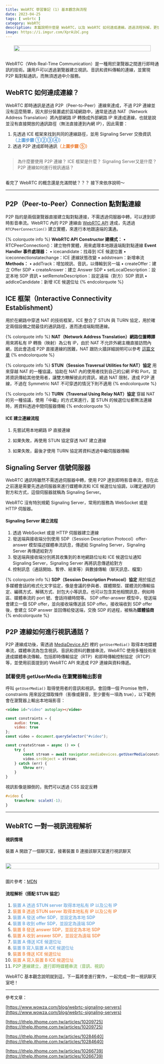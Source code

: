 ```yaml
---
title: WebRTC 學習筆記 (1) 基本觀念與流程
date: 2023-04-25
tags: [ webrtc ]
category: WebRTC
description: 本篇說明什麼是 WebRTC，以及 WebRTC 如何達成連線。透過流程拆解，更快速的掌握相關知識
image: https://i.imgur.com/XprAibC.png
---
```


<div style="display: flex; justify-content: center; margin: 20px 0 30px;">
    <img style="width: 100%; max-width: 450px;" src="https://i.imgur.com/XprAibC.png">
</div>

WebRTC（Web Real-Time Communication）是一種用於瀏覽器之間進行即時通訊的技術。讓用戶可以透過瀏覽器建立視訊、音訊和資料傳輸的連線，並實現 P2P 點對點通訊，而無須透過中介服務。

<!-- more -->

## **WebRTC 如何達成連線？**

WebRTC 即時通訊是透過 P2P（Peer-to-Peer）連線來達成，不過 P2P 連線並沒有這麼簡單，因大部分裝置處於區域網路中，通常是透過 NAT（Network Address Translation）將內部網路 IP 轉換成外部網路 IP 來達成連線，也就是說並沒有直接開放的通訊路徑（無法直接連到內網 IP），因此需要：

1. 先透過 ICE 框架來找到共同的連線路徑，並用 Signaling Server 交換資訊<span style="font-weight: bold; color: rgb(91, 155, 213)">（上圖步驟 ①②③④）</span>
2. 透過 P2P 達成即時通訊<span style="font-weight: bold; color: rgb(237, 125, 49)">（上圖步驟 ⑤）</span>

<div style="margin-top: 30px;"></div>

> 為什麼要使用 P2P 連線？
ICE 框架是什麼？
Signaling Server又是什麼？
P2P 連線如何進行視訊通話？
> 

<div style="margin-bottom: 30px;"></div>

看完了 WebRTC 的概念還是充滿問號？？？
接下來依序說明～

---

## **P2P（Peer-to-Peer）Connection 點對點連線**

P2P 指的是兩個瀏覽器直接建立點對點連接，不需透過伺服器中轉，可以達到即時影音串流。WebRTC 內的 P2P 連線由 [WebRTC API](https://developer.mozilla.org/zh-TW/docs/Web/API/WebRTC_API) 達成，先透過 `RTCPeerConnection()` 建立實體，來進行本地跟遠端的溝通。

{% colorquote info %}
**WebRTC API**
**Constructor 建構式：**
• RTCPeerConnection()：建立物件實體，用來處理本地跟遠端點對點連線
**Event Handler 事件處理器：**
• icecandidate：找尋到 ICE 候選位置
• iceconnectionstatechange：ICE 連線狀態改變
• addstream：新增串流
**Methods：**
• addTrack：增加視訊、音訊，以傳輸到另一端
• createOffer：建立 Offer SDP
• createAnswer：建立 Answer SDP
• setLocalDescription：設定本地 SDP 資訊
• setRemoteDescription：設定遠端（對方）SDP 資訊
• addIceCandidate：新增 ICE 候選位址
{% endcolorquote %}

## **ICE 框架（Interactive Connectivity Establishment）**

用於在網路中穿透 NAT 的技術框架，ICE 整合了 STUN 與 TURN 協定，用於確定兩個設備之間最佳的通訊路徑，進而達成端點間連線。

{% colorquote info %}
**NAT（Network Address Translation）網路位置轉譯**
用來將私有 IP 轉換（映射）為公有 IP，由於 NAT 不允許外網主機直接訪問內網，因此會造成 P2P 直接連線的困難，NAT 跟防火牆詳細說明可以參考 [這篇文章](https://ithelp.ithome.com.tw/articles/10209590)
{% endcolorquote %}

{% colorquote info %}
**STUN（Session Traversal Utilities for NAT）協定**
用來穿越 NAT 的一種協議，協助在 NAT 內的使用者找到自己的公網 IP和 Port，並將資訊傳給其他使用者，讓雙方瞭解彼此的資訊，繞過 NAT 限制，達成 P2P 連線，不過在 Symmetric NAT 不可穿透的情況下則不適用
{% endcolorquote %}

{% colorquote info %}
**TURN（Traversal Using Relay NAT）協定**
穿越 NAT 的另一種協議，使用「中繼」的方式來進行，當 STUN 的候選位址都無法連線時，將資料透過中間伺服器傳輸
{% endcolorquote %}

#### **ICE 建立連線流程**

1. 先嘗試用本地網路 IP 直接連線

2. 如果失敗，再使用 STUN 協定穿透 NAT 建立連線

3. 如果失敗，最後才使用 TURN 協定將資料透過中繼伺服器傳輸

## **Signaling Server 信號伺服器**

WebRTC 通訊時雖然不需透過伺服器中轉，使用 P2P 達到即時影音串流，但在此之前還是需要先透過伺服器來進行媒體串流和 ICE 候選位址協調，以確定通訊的對方和方式，這個伺服器就稱為 Signaling Server。

WebRTC 沒有特別規範 Signaling Server，常用的服務為 WebSocket 或是 HTTP 伺服器。

#### **Signaling Server 建立流程**

1. 透過 WebSocket 或是 HTTP 伺服器建立連線
2. 發送端與接收端分別使用 SDP（Session Description Protocol）offer-answer 模型描述媒體串流訊息，傳遞給 Signaling Server，Signaling Server 再傳遞給對方
3. 發送端與接收端分別將其收集到的本地網路位址和 ICE 候選位址通知 Signaling Server，Signaling Server 再將訊息傳遞給對方
4. 控制訊息（通話開始、暫停、結束等）與數據傳輸（聊天訊息、檔案）

{% colorquote info %}
**SDP（Session Description Protocol）協定**
用於描述多媒體會話的格式化文字協定，像是會議的參與者、媒體類型、媒體流的傳輸協定、編碼方式、解碼方式、封包大小等訊息。也可以包含其他相關訊息，例如時區、媒體串流的 port 號、會話持續時間等。
SDP offer-answer 模型中，發送端會建立一個 SDP offer，並向接收端傳送該 SDP offer。接收端收到 SDP offer 後，會建立 SDP answer 並回傳給發送端，交換 SDP 的過程，被稱為**媒體協商**
{% endcolorquote %}

## **P2P 連線如何進行視訊通話？**

P2P 連線成功後，需透過 [MediaDevice API](https://developer.mozilla.org/en-US/docs/Web/API/MediaDevices/getUserMedia) 裡的 `getUserMedia()` 取得本地媒體串流，媒體串流為包含視訊、音訊和資料的數據串流，WebRTC 使用多種技術來達成媒體串流傳輸，包括即時傳輸協定（RTP）和即時傳輸控制協定（RTCP）等，並使用前面提到的 WebRTC API 來達成 P2P 連線與資料傳遞。

### **試著使用 getUserMedia 在瀏覽器輸出影音**

呼叫 `getUserMedia()` 取得使用者的音訊和視訊，會回傳一個 Promise 物件，constraints 用來設定擷取條件（影像或聲音，至少要有一項為 true），以下範例會在瀏覽器上輸出本地端影音：

```html
<video id="video" autoplay></video>
```

```jsx
const constraints = {
    audio: true,
    video: true
};
const video = document.querySelector("#video");

const createStream = async () => {
    try {
        const stream = await navigator.mediaDevices.getUserMedia(constraints);
        video.srcObject = stream;
    } catch (err) {
        throw err;
    }
}
```

視訊影像是顛倒的，我們可以透過 CSS 設定反轉

```css
#video {
    transform: scaleX(-1);
}
```

---

## **WebRTC 一對一視訊流程解析**

#### **視訊情境**

裝置 A 開啟了一個聊天室，接著裝置 B 連接該聊天室進行視訊聊天

<div style="display: flex; justify-content: center; margin: 30px 0;">
    <img style="width: 100%; max-width: 600px;" src="https://i.imgur.com/1l46aJb.png">
</div>

圖片參考：[MDN](https://developer.mozilla.org/en-US/docs/Web/API/WebRTC_API/Connectivity#the_entire_exchange_in_a_complicated_diagram)

#### **流程解析（搭配 STUN 協定）**

1. <span style="font-weight: 500; color: rgb(91, 155, 213)">裝置 A 透過 STUN server 取得本地私有 IP 以及公有 IP</span>
2. <span style="font-weight: 500; color: rgb(237, 125, 49)">裝置 B 透過 STUN server 取得本地私有 IP 以及公有 IP</span>
3. <span style="font-weight: 500; color: rgb(91, 155, 213)">裝置 A 發送 offer SDP，並設定為本地 SDP</span>
4. <span style="font-weight: 500; color: rgb(91, 155, 213)">裝置 B 收到 offer SDP，並設定為遠端 SDP</span>
5. <span style="font-weight: 500; color: rgb(237, 125, 49)">裝置 B 發送 answer SDP，並設定為本地 SDP</span>
6. <span style="font-weight: 500; color: rgb(237, 125, 49)">裝置 A 收到 answer SDP，並設定為遠端 SDP</span>
7. <span style="font-weight: 500; color: rgb(91, 155, 213)">裝置 A 傳送 ICE 候選位址</span>
8. <span style="font-weight: 500; color: rgb(91, 155, 213)">裝置 B 寫入裝置 A ICE 候選位址</span>
9. <span style="font-weight: 500; color: rgb(237, 125, 49)">裝置 B 傳送 ICE 候選位址</span>
10. <span style="font-weight: 500; color: rgb(237, 125, 49)">裝置 A 寫入裝置 B ICE 候選位址</span>
11. <span style="font-weight: 500; color: rgb(112, 173, 71)">P2P 連線建立，進行即時媒體串流（音訊、視訊）</span>

WebRTC 基本觀念說明就到這，下一篇將會進行實作，一起完成一對一視訊聊天室吧！

---

參考文章：

[https://www.wowza.com/blog/webrtc-signaling-servers](https://www.wowza.com/blog/webrtc-signaling-servers)

[https://ithelp.ithome.com.tw/articles/10209725](https://ithelp.ithome.com.tw/articles/10209725)

[https://ithelp.ithome.com.tw/articles/10284640](https://ithelp.ithome.com.tw/articles/10284640)

[https://ithelp.ithome.com.tw/articles/10266739](https://ithelp.ithome.com.tw/articles/10266739)